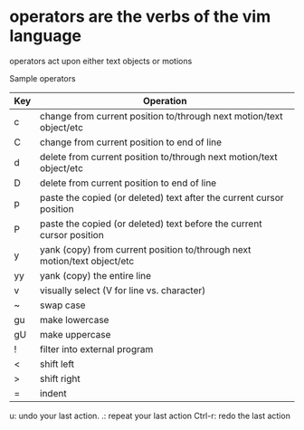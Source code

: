 # operators are the verbs of the vim language

operators act upon either text objects or motions

Sample operators

| Key | Operation                                                                |
| --- | ------------------------------------------------------------------------ |
| c   | change from current position to/through next motion/text object/etc      |
| C   | change from current position to end of line                              |
| d   | delete from current position to/through next motion/text object/etc      |
| D   | delete from current position to end of line                              |
| p   | paste the copied (or deleted) text after the current cursor position     |
| P   | paste the copied (or deleted) text before the current cursor position    |
| y   | yank (copy) from current position to/through next motion/text object/etc |
| yy  | yank (copy) the entire line                                              |
| v   | visually select (V for line vs. character)                               |
| ~   | swap case                                                                |
| gu  | make lowercase                                                           |
| gU  | make uppercase                                                           |
| !   | filter into external program                                             |
| <   | shift left                                                               |
| >   | shift right                                                              |
| =   | indent                                                                   |

u: undo your last action.
.: repeat your last action
Ctrl-r: redo the last action
